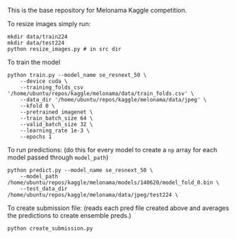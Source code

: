 This is the base repository for Melonama Kaggle competition. 

To resize images simply run: 
```
mkdir data/train224
mkdir data/test224
python resize_images.py # in src dir
```

To train the model 
```
python train.py --model_name se_resnext_50 \
    --device cuda \
    --training_folds_csv '/home/ubuntu/repos/kaggle/melonama/data/train_folds.csv' \
    --data_dir '/home/ubuntu/repos/kaggle/melonama/data/jpeg' \
    --kfold 0 \
    --pretrained imagenet \
    --train_batch_size 64 \
    --valid_batch_size 32 \
    --learning_rate 1e-3 \
    --epochs 1 
```

To run predictions: (do this for every model to create a `np` array for each model passed through `model_path`)
```
python predict.py --model_name se_resnext_50 \
    --model_path /home/ubuntu/repos/kaggle/melonama/models/140620/model_fold_0.bin \
    --test_data_dir /home/ubuntu/repos/kaggle/melonama/data/jpeg/test224 \
```

To create submission file: (reads each pred file created above and averages the predictions to create ensemble preds.)
```
python create_submission.py
```
